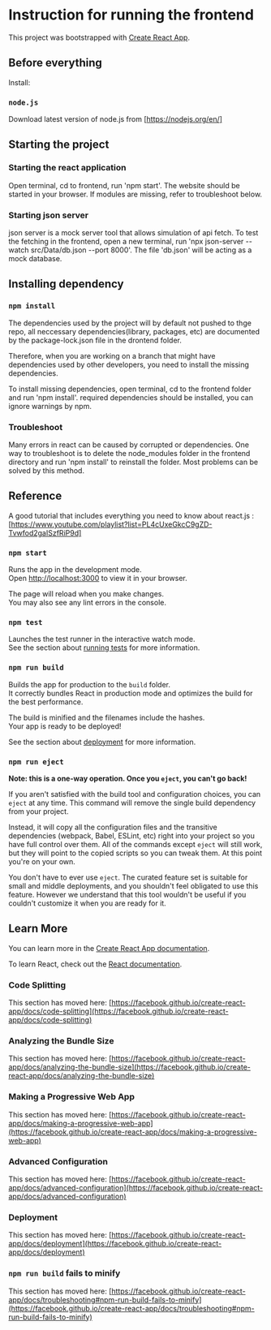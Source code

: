 # Instruction for running the frontend

This project was bootstrapped with [Create React App](https://github.com/facebook/create-react-app).

## Before everything

Install:

### `node.js`

Download latest version of node.js from [https://nodejs.org/en/]

## Starting the project

### Starting the react application

Open terminal, cd to frontend, run 'npm start'. The website should be started in your browser. If modules are missing, refer to troubleshoot below.

### Starting json server

json server is a mock server tool that allows simulation of api fetch. To test the fetching in the frontend, open a new terminal, run 'npx json-server --watch src/Data/db.json --port 8000'. The file 'db.json' will be acting as a mock database.

## Installing dependency

### `npm install`

The dependencies used by the project will by default not pushed to thge repo, all neccessary dependencies(library, packages, etc) are documented by the package-lock.json file in the drontend folder.

Therefore, when you are working on a branch that might have dependencies used by other developers, you need to install the missing dependencies.

To install missing dependencies, open terminal, cd to the frontend folder and run 'npm install'. required dependencies should be installed, you can ignore warnings by npm.

### Troubleshoot

Many errors in react can be caused by corrupted or dependencies. One way to troubleshoot is to delete the node_modules folder in the frontend directory and run 'npm install' to reinstall the folder. Most problems can be solved by this method.

## Reference

A good tutorial that includes everything you need to know about react.js :[https://www.youtube.com/playlist?list=PL4cUxeGkcC9gZD-Tvwfod2gaISzfRiP9d]

### `npm start`

Runs the app in the development mode.\
Open [http://localhost:3000](http://localhost:3000) to view it in your browser.

The page will reload when you make changes.\
You may also see any lint errors in the console.

### `npm test`

Launches the test runner in the interactive watch mode.\
See the section about [running tests](https://facebook.github.io/create-react-app/docs/running-tests) for more information.

### `npm run build`

Builds the app for production to the `build` folder.\
It correctly bundles React in production mode and optimizes the build for the best performance.

The build is minified and the filenames include the hashes.\
Your app is ready to be deployed!

See the section about [deployment](https://facebook.github.io/create-react-app/docs/deployment) for more information.

### `npm run eject`

**Note: this is a one-way operation. Once you `eject`, you can't go back!**

If you aren't satisfied with the build tool and configuration choices, you can `eject` at any time. This command will remove the single build dependency from your project.

Instead, it will copy all the configuration files and the transitive dependencies (webpack, Babel, ESLint, etc) right into your project so you have full control over them. All of the commands except `eject` will still work, but they will point to the copied scripts so you can tweak them. At this point you're on your own.

You don't have to ever use `eject`. The curated feature set is suitable for small and middle deployments, and you shouldn't feel obligated to use this feature. However we understand that this tool wouldn't be useful if you couldn't customize it when you are ready for it.

## Learn More

You can learn more in the [Create React App documentation](https://facebook.github.io/create-react-app/docs/getting-started).

To learn React, check out the [React documentation](https://reactjs.org/).

### Code Splitting

This section has moved here: [https://facebook.github.io/create-react-app/docs/code-splitting](https://facebook.github.io/create-react-app/docs/code-splitting)

### Analyzing the Bundle Size

This section has moved here: [https://facebook.github.io/create-react-app/docs/analyzing-the-bundle-size](https://facebook.github.io/create-react-app/docs/analyzing-the-bundle-size)

### Making a Progressive Web App

This section has moved here: [https://facebook.github.io/create-react-app/docs/making-a-progressive-web-app](https://facebook.github.io/create-react-app/docs/making-a-progressive-web-app)

### Advanced Configuration

This section has moved here: [https://facebook.github.io/create-react-app/docs/advanced-configuration](https://facebook.github.io/create-react-app/docs/advanced-configuration)

### Deployment

This section has moved here: [https://facebook.github.io/create-react-app/docs/deployment](https://facebook.github.io/create-react-app/docs/deployment)

### `npm run build` fails to minify

This section has moved here: [https://facebook.github.io/create-react-app/docs/troubleshooting#npm-run-build-fails-to-minify](https://facebook.github.io/create-react-app/docs/troubleshooting#npm-run-build-fails-to-minify)
